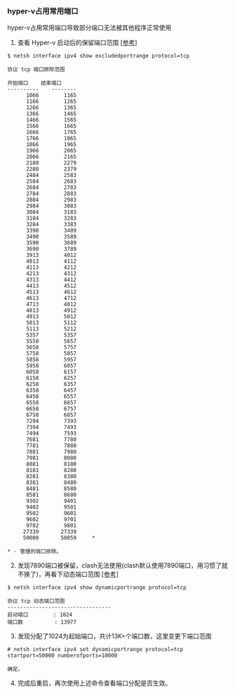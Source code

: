 ### hyper-v占用常用端口
hyper-v占用常用端口导致部分端口无法被其他程序正常使用

1. 查看 Hyper-v 启动后的保留端口范围 [[参考]][excludedportrange]
```
$ netsh interface ipv4 show excludedportrange protocol=tcp

协议 tcp 端口排除范围

开始端口    结束端口
----------    --------
      1066        1165
      1166        1265
      1266        1365
      1366        1465
      1466        1565
      1566        1665
      1666        1765
      1766        1865
      1866        1965
      1966        2065
      2066        2165
      2180        2279
      2280        2379
      2484        2583
      2584        2683
      2684        2783
      2784        2883
      2884        2983
      2984        3083
      3084        3183
      3184        3283
      3284        3383
      3390        3489
      3490        3589
      3590        3689
      3690        3789
      3913        4012
      4013        4112
      4113        4212
      4213        4312
      4313        4412
      4413        4512
      4513        4612
      4613        4712
      4713        4812
      4813        4912
      4913        5012
      5013        5112
      5113        5212
      5357        5357
      5558        5657
      5658        5757
      5758        5857
      5858        5957
      5958        6057
      6058        6157
      6158        6257
      6258        6357
      6358        6457
      6458        6557
      6558        6657
      6658        6757
      6758        6857
      7294        7393
      7394        7493
      7494        7593
      7681        7780
      7781        7880
      7881        7980
      7981        8080
      8081        8180
      8181        8280
      8281        8380
      8381        8480
      8481        8580
      8581        8680
      9302        9401
      9402        9501
      9502        9601
      9602        9701
      9702        9801
     27339       27339
     50000       50059     *

* - 管理的端口排除。

```



2. 发现7890端口被保留，clash无法使用(clash默认使用7890端口，用习惯了就不换了)，再看下动态端口范围 [[参考]][dynamicportrange]
```
$ netsh interface ipv4 show dynamicportrange protocol=tcp

协议 tcp 动态端口范围
---------------------------------
启动端口        : 1024
端口数          : 13977

```
3. 发现分配了1024为起始端口，共计13K+个端口数，这里变更下端口范围
```
# netsh interface ipv4 set dynamicportrange protocol=tcp startport=50000 numberofports=10000

确定。

```

4. 完成后重启，再次使用上述命令查看端口分配是否生效。

[^_^]:
    参考地址
    
[excludedportrange]: <https://tanxy.club/2023/Clash-Port0> (点击打开)
[dynamicportrange]: <https://zhaoji.wang/solve-the-problem-of-windows-10-ports-being-randomly-reserved-occupied-by-hyper-v/> (点击打开)
